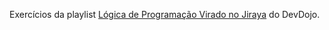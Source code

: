 Exercícios da playlist [Lógica de Programação Virado no Jiraya](https://www.youtube.com/watch?v=ycyL5CqZoUo&list=PL62G310vn6nH-uBTKREcUWDkOi2Q9n4OZ) do DevDojo.